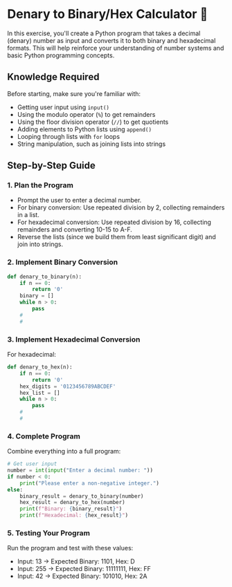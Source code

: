 #  Denary to Binary/Hex Calculator 🐍

In this exercise, you'll create a Python program that takes a decimal (denary) number as input and converts it to both binary and hexadecimal formats. This will help reinforce your understanding of number systems and basic Python programming concepts.

## Knowledge Required

Before starting, make sure you're familiar with:

- Getting user input using `input()`
- Using the modulo operator (`%`) to get remainders
- Using the floor division operator (`//`) to get quotients
- Adding elements to Python lists using `append()`
- Looping through lists with `for` loops
- String manipulation, such as joining lists into strings

## Step-by-Step Guide

### 1. Plan the Program

- Prompt the user to enter a decimal number.
- For binary conversion: Use repeated division by 2, collecting remainders in a list.
- For hexadecimal conversion: Use repeated division by 16, collecting remainders and converting 10-15 to A-F.
- Reverse the lists (since we build them from least significant digit) and join into strings.

### 2. Implement Binary Conversion

```python
def denary_to_binary(n):
    if n == 0:
        return '0'
    binary = []
    while n > 0:
        pass
    #
    #
```

### 3. Implement Hexadecimal Conversion

For hexadecimal:

```python
def denary_to_hex(n):
    if n == 0:
        return '0'
    hex_digits = '0123456789ABCDEF'
    hex_list = []
    while n > 0:
        pass
    #
    #
```

### 4. Complete Program

Combine everything into a full program:

```python
# Get user input
number = int(input("Enter a decimal number: "))
if number < 0:
    print("Please enter a non-negative integer.")
else:
    binary_result = denary_to_binary(number)
    hex_result = denary_to_hex(number)
    print(f"Binary: {binary_result}")
    print(f"Hexadecimal: {hex_result}")
```

### 5. Testing Your Program

Run the program and test with these values:

- Input: 13 → Expected Binary: 1101, Hex: D
- Input: 255 → Expected Binary: 11111111, Hex: FF
- Input: 42 → Expected Binary: 101010, Hex: 2A
